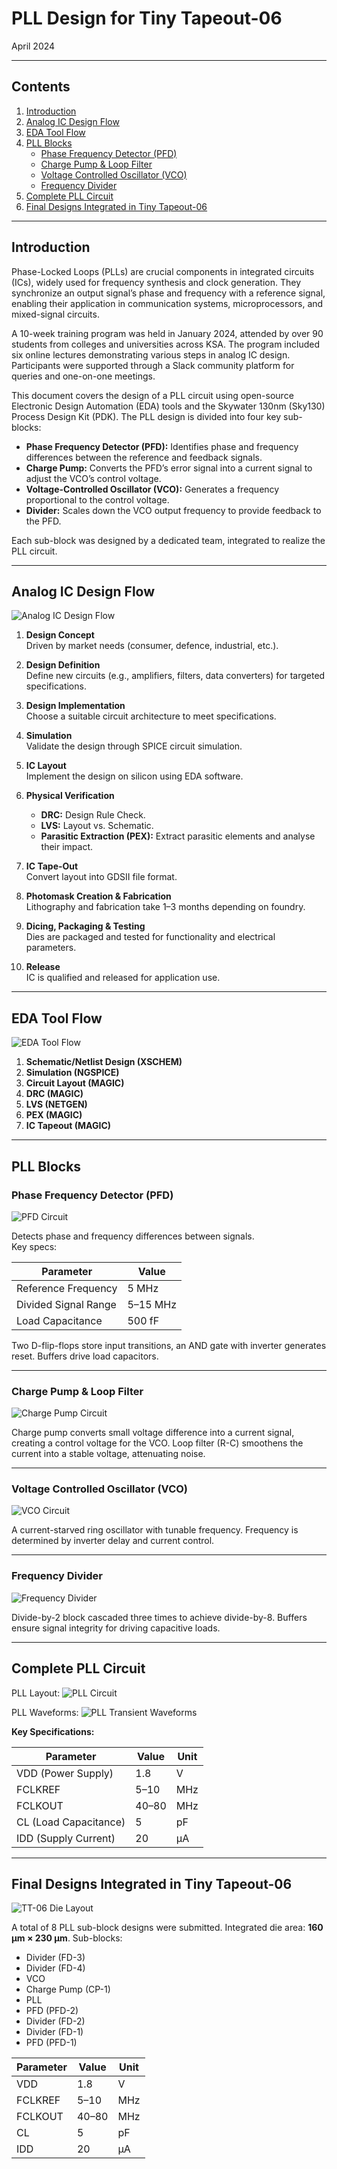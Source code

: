 # PLL Design for Tiny Tapeout-06

April 2024

---

## Contents

1. [Introduction](#introduction)
2. [Analog IC Design Flow](#analog-ic-design-flow)
3. [EDA Tool Flow](#eda-tool-flow)
4. [PLL Blocks](#pll-blocks)
   - [Phase Frequency Detector (PFD)](#phase-frequency-detector-pfd)
   - [Charge Pump & Loop Filter](#charge-pump--loop-filter)
   - [Voltage Controlled Oscillator (VCO)](#voltage-controlled-oscillator-vco)
   - [Frequency Divider](#frequency-divider)
5. [Complete PLL Circuit](#complete-pll-circuit)
6. [Final Designs Integrated in Tiny Tapeout-06](#final-designs-integrated-in-tiny-tapeout-06)

---

## Introduction

Phase-Locked Loops (PLLs) are crucial components in integrated circuits (ICs), widely used for frequency synthesis and clock generation. They synchronize an output signal’s phase and frequency with a reference signal, enabling their application in communication systems, microprocessors, and mixed-signal circuits.

A 10-week training program was held in January 2024, attended by over 90 students from colleges and universities across KSA. The program included six online lectures demonstrating various steps in analog IC design. Participants were supported through a Slack community platform for queries and one-on-one meetings.

This document covers the design of a PLL circuit using open-source Electronic Design Automation (EDA) tools and the Skywater 130nm (Sky130) Process Design Kit (PDK). The PLL design is divided into four key sub-blocks:

- **Phase Frequency Detector (PFD):** Identifies phase and frequency differences between the reference and feedback signals.
- **Charge Pump:** Converts the PFD’s error signal into a current signal to adjust the VCO’s control voltage.
- **Voltage-Controlled Oscillator (VCO):** Generates a frequency proportional to the control voltage.
- **Divider:** Scales down the VCO output frequency to provide feedback to the PFD.

Each sub-block was designed by a dedicated team, integrated to realize the PLL circuit.

---

## Analog IC Design Flow

![Analog IC Design Flow](images/analog_ic_design_flow.png) <!-- Replace with actual image path -->

1. **Design Concept**  
   Driven by market needs (consumer, defence, industrial, etc.).

2. **Design Definition**  
   Define new circuits (e.g., amplifiers, filters, data converters) for targeted specifications.

3. **Design Implementation**  
   Choose a suitable circuit architecture to meet specifications.

4. **Simulation**  
   Validate the design through SPICE circuit simulation.

5. **IC Layout**  
   Implement the design on silicon using EDA software.

6. **Physical Verification**  
   - **DRC:** Design Rule Check.  
   - **LVS:** Layout vs. Schematic.  
   - **Parasitic Extraction (PEX):** Extract parasitic elements and analyse their impact.

7. **IC Tape-Out**  
   Convert layout into GDSII file format.

8. **Photomask Creation & Fabrication**  
   Lithography and fabrication take 1–3 months depending on foundry.

9. **Dicing, Packaging & Testing**  
   Dies are packaged and tested for functionality and electrical parameters.

10. **Release**  
    IC is qualified and released for application use.

---

## EDA Tool Flow

![EDA Tool Flow](images/eda_tool_flow.png) <!-- Replace with actual image path -->

1. **Schematic/Netlist Design (XSCHEM)**
2. **Simulation (NGSPICE)**
3. **Circuit Layout (MAGIC)**
4. **DRC (MAGIC)**
5. **LVS (NETGEN)**
6. **PEX (MAGIC)**
7. **IC Tapeout (MAGIC)**

---

## PLL Blocks

### Phase Frequency Detector (PFD)

![PFD Circuit](images/pfd_circuit.png) <!-- Replace with actual image path -->

Detects phase and frequency differences between signals.  
Key specs:

| Parameter            | Value       |
|-----------------------|-------------|
| Reference Frequency  | 5 MHz       |
| Divided Signal Range | 5–15 MHz    |
| Load Capacitance     | 500 fF      |

Two D-flip-flops store input transitions, an AND gate with inverter generates reset. Buffers drive load capacitors.

---

### Charge Pump & Loop Filter

![Charge Pump Circuit](images/charge_pump.png) <!-- Replace with actual image path -->

Charge pump converts small voltage difference into a current signal, creating a control voltage for the VCO. Loop filter (R-C) smoothens the current into a stable voltage, attenuating noise.

---

### Voltage Controlled Oscillator (VCO)

![VCO Circuit](images/vco.png) <!-- Replace with actual image path -->

A current-starved ring oscillator with tunable frequency. Frequency is determined by inverter delay and current control.

---

### Frequency Divider

![Frequency Divider](images/frequency_divider.png) <!-- Replace with actual image path -->

Divide-by-2 block cascaded three times to achieve divide-by-8. Buffers ensure signal integrity for driving capacitive loads.

---

## Complete PLL Circuit

PLL Layout:
![PLL Circuit](images/pll_circuit.png) <!-- Replace with actual image path -->

PLL Waveforms:
![PLL Transient Waveforms](images/pll_waveforms.png) <!-- Replace with actual image path -->

**Key Specifications:**

| Parameter            | Value          | Unit |
|-----------------------|----------------|------|
| VDD (Power Supply)   | 1.8            | V    |
| FCLKREF              | 5–10           | MHz  |
| FCLKOUT              | 40–80          | MHz  |
| CL (Load Capacitance) | 5              | pF   |
| IDD (Supply Current) | 20             | µA   |

---

## Final Designs Integrated in Tiny Tapeout-06

![TT-06 Die Layout](images/tt06_layout.png) <!-- Replace with actual image path -->

A total of 8 PLL sub-block designs were submitted. Integrated die area: **160 µm × 230 µm**. Sub-blocks:

- Divider (FD-3)
- Divider (FD-4)
- VCO
- Charge Pump (CP-1)
- PLL
- PFD (PFD-2)
- Divider (FD-2)
- Divider (FD-1)
- PFD (PFD-1)

| Parameter | Value | Unit |
|-----------|-------|------|
| VDD | 1.8 | V |
| FCLKREF | 5–10 | MHz |
| FCLKOUT | 40–80 | MHz |
| CL | 5 | pF |
| IDD | 20 | µA |



